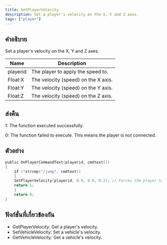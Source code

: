 ```yaml
---
title: SetPlayerVelocity
description: Set a player's velocity on the X, Y and Z axes.
tags: ["player"]
---
```


## คำอธิบาย

Set a player's velocity on the X, Y and Z axes.

| Name     | Description                         |
| -------- | ----------------------------------- |
| playerid | The player to apply the speed to.   |
| Float:X  | The velocity (speed) on the X axis. |
| Float:Y  | The velocity (speed) on the Y axis. |
| Float:Z  | The velocity (speed) on the Z axis. |

## ส่งคืน

1: The function executed successfully.

0: The function failed to execute. This means the player is not connected.

## ตัวอย่าง

```c
public OnPlayerCommandText(playerid, cmdtext[])
{
    if (!strcmp("/jump", cmdtext))
    {
    SetPlayerVelocity(playerid, 0.0, 0.0, 0.2); // Forces the player to jump (Z velocity + 0.2)
    return 1;
    }
    return 0;
}
```

## ฟังก์ชั่นที่เกี่ยวข้องกัน

- GetPlayerVelocity: Get a player's velocity.
- SetVehicleVelocity: Set a vehicle's velocity.
- GetVehicleVelocity: Get a vehicle's velocity.
